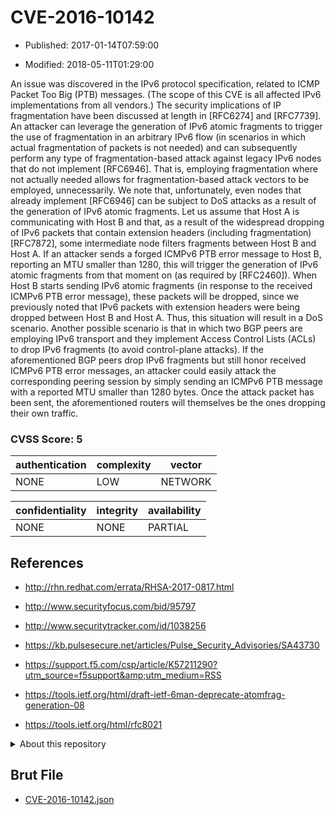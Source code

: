 # CVE-2016-10142

- Published: 2017-01-14T07:59:00

- Modified: 2018-05-11T01:29:00

An issue was discovered in the IPv6 protocol specification, related to ICMP Packet Too Big (PTB) messages. (The scope of this CVE is all affected IPv6 implementations from all vendors.) The security implications of IP fragmentation have been discussed at length in [RFC6274] and [RFC7739]. An attacker can leverage the generation of IPv6 atomic fragments to trigger the use of fragmentation in an arbitrary IPv6 flow (in scenarios in which actual fragmentation of packets is not needed) and can subsequently perform any type of fragmentation-based attack against legacy IPv6 nodes that do not implement [RFC6946]. That is, employing fragmentation where not actually needed allows for fragmentation-based attack vectors to be employed, unnecessarily. We note that, unfortunately, even nodes that already implement [RFC6946] can be subject to DoS attacks as a result of the generation of IPv6 atomic fragments. Let us assume that Host A is communicating with Host B and that, as a result of the widespread dropping of IPv6 packets that contain extension headers (including fragmentation) [RFC7872], some intermediate node filters fragments between Host B and Host A. If an attacker sends a forged ICMPv6 PTB error message to Host B, reporting an MTU smaller than 1280, this will trigger the generation of IPv6 atomic fragments from that moment on (as required by [RFC2460]). When Host B starts sending IPv6 atomic fragments (in response to the received ICMPv6 PTB error message), these packets will be dropped, since we previously noted that IPv6 packets with extension headers were being dropped between Host B and Host A. Thus, this situation will result in a DoS scenario. Another possible scenario is that in which two BGP peers are employing IPv6 transport and they implement Access Control Lists (ACLs) to drop IPv6 fragments (to avoid control-plane attacks). If the aforementioned BGP peers drop IPv6 fragments but still honor received ICMPv6 PTB error messages, an attacker could easily attack the corresponding peering session by simply sending an ICMPv6 PTB message with a reported MTU smaller than 1280 bytes. Once the attack packet has been sent, the aforementioned routers will themselves be the ones dropping their own traffic.

### CVSS Score: **5**

| authentication | complexity | vector |
| --- | --- | --- |
| NONE | LOW | NETWORK |

| confidentiality | integrity | availability |
| --- | --- | --- |
| NONE | NONE | PARTIAL |

## References

* http://rhn.redhat.com/errata/RHSA-2017-0817.html

* http://www.securityfocus.com/bid/95797

* http://www.securitytracker.com/id/1038256

* https://kb.pulsesecure.net/articles/Pulse_Security_Advisories/SA43730

* https://support.f5.com/csp/article/K57211290?utm_source=f5support&amp;utm_medium=RSS

* https://tools.ietf.org/html/draft-ietf-6man-deprecate-atomfrag-generation-08

* https://tools.ietf.org/html/rfc8021

<details>
<summary>About this repository</summary> 

  This repository is part of the project [Live Hack CVE](https://github.com/Live-Hack-CVE). Main website can be found [www.live-hack.org](https://www.live-hack.org) 
  
  Made by [Sn0wAlice](https://github.com/Sn0wAlice) for the people that care about security and need to have a feed of the latest CVEs. Hope you enjoy it, don't forget to star the repo and follow me on [Twitter](https://twitter.com/Sn0wAlice) and [Github](https://github.com/Sn0wAlice). And that is my [personnal website](https://www.alice-snow.me/)

  - [Home Page](https://github.com/Live-Hack-CVE)
  - [Framework](https://github.com/Live-Hack-CVE/cve-framework)
  - [CVE database](https://github.com/Live-Hack-CVE/full_database)
  - [Changelog](https://github.com/Live-Hack-CVE/Changelog)
</details>

## Brut File

* [CVE-2016-10142.json](https://raw.githubusercontent.com/Live-Hack-CVE/full_database/main/cves/2016/CVE-2016-10142.json)

